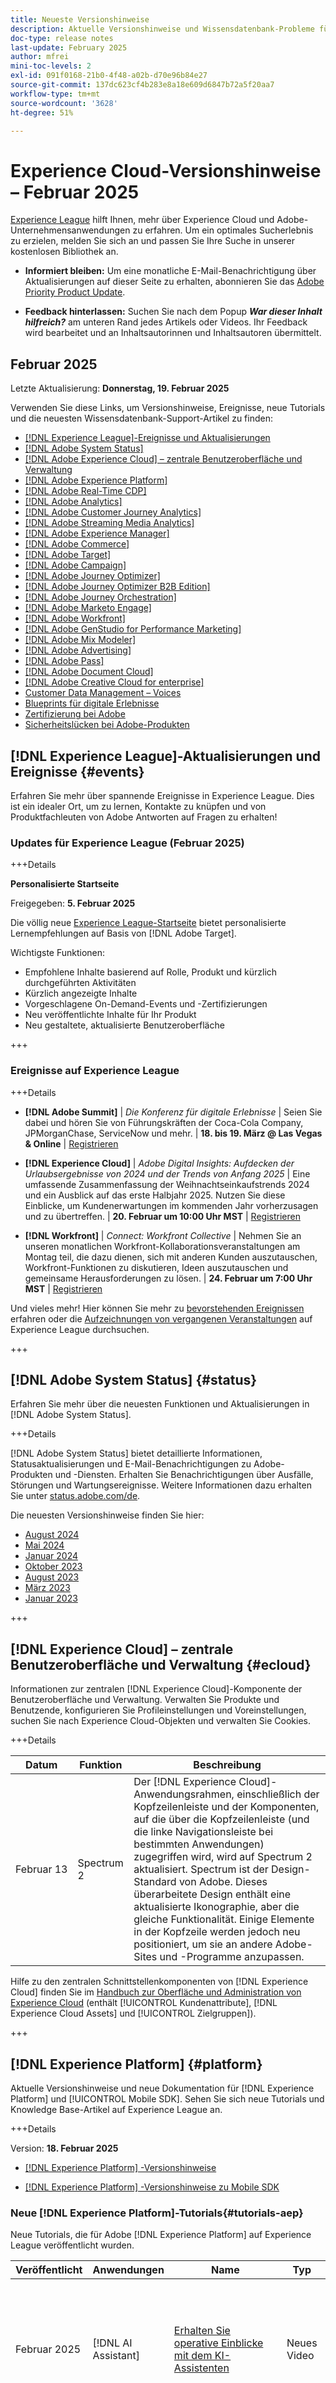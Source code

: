 ```yaml
---
title: Neueste Versionshinweise
description: Aktuelle Versionshinweise und Wissensdatenbank-Probleme für Produkte und Services von Adobe  [!DNL Experience Cloud] . Informationen über bevorstehende Ereignisse und neue Dokumentationen zu Experience League. Die neuesten Tutorials und Kurse für [!DNL Experience Cloud] -Programme entdecken.
doc-type: release notes
last-update: February 2025
author: mfrei
mini-toc-levels: 2
exl-id: 091f0168-21b0-4f48-a02b-d70e96b84e27
source-git-commit: 137dc623cf4b283e8a18e609d6847b72a5f20aa7
workflow-type: tm+mt
source-wordcount: '3628'
ht-degree: 51%

---
```


# Experience Cloud-Versionshinweise – Februar 2025

<!-- badgeReview: label="Internal Review" type="Negative" -->

<!-- ![Banner](assets/release-notes-header.png) -->

[Experience League](https://experienceleague.adobe.com/?lang=de#home) hilft Ihnen, mehr über Experience Cloud und Adobe-Unternehmensanwendungen zu erfahren. Um ein optimales Sucherlebnis zu erzielen, melden Sie sich an und passen Sie Ihre Suche in unserer kostenlosen Bibliothek an.

* **Informiert bleiben:** Um eine monatliche E-Mail-Benachrichtigung über Aktualisierungen auf dieser Seite zu erhalten, abonnieren Sie das [Adobe Priority Product Update](https://www.adobe.com/subscription/priority-product-update.html).

* **Feedback hinterlassen:** Suchen Sie nach dem Popup **_War dieser Inhalt hilfreich?_** am unteren Rand jedes Artikels oder Videos. Ihr Feedback wird bearbeitet und an Inhaltsautorinnen und Inhaltsautoren übermittelt.

## Februar 2025

Letzte Aktualisierung: **Donnerstag, 19. Februar 2025**

Verwenden Sie diese Links, um Versionshinweise, Ereignisse, neue Tutorials und die neuesten Wissensdatenbank-Support-Artikel zu finden:

* [[!DNL Experience League]-Ereignisse und Aktualisierungen](#events)
* [[!DNL Adobe System Status]](#status)
* [[!DNL Adobe Experience Cloud] – zentrale Benutzeroberfläche und Verwaltung](#ecloud)
* [[!DNL Adobe Experience Platform]](#platform)
* [[!DNL Adobe Real-Time CDP]](#rtcdp)
* [[!DNL Adobe Analytics]](#analytics)
* [[!DNL Adobe Customer Journey Analytics]](#cja)
* [[!DNL Adobe Streaming Media Analytics]](#sma)
* [[!DNL Adobe Experience Manager]](#aem)
* [[!DNL Adobe Commerce]](#commerce)
* [[!DNL Adobe Target]](#target)
* [[!DNL Adobe Campaign]](#ac)
* [[!DNL Adobe Journey Optimizer]](#journey-opt)
* [[!DNL Adobe Journey Optimizer B2B Edition]](#ajo-b2b)
* [[!DNL Adobe Journey Orchestration]](#journey-orch)
* [[!DNL Adobe Marketo Engage]](#marketo)
* [[!DNL Adobe Workfront]](#workfront)
* [[!DNL Adobe GenStudio for Performance Marketing]](#genstudio-marketing)
* [[!DNL Adobe Mix Modeler]](#mix-modeler)
* [[!DNL Adobe Advertising]](#advertising)
* [[!DNL Adobe Pass]](#pass)
* [[!DNL Adobe Document Cloud]](#doc-cloud)
* [[!DNL Adobe Creative Cloud for enterprise]](#creative-cloud)
* [Customer Data Management – Voices](#voices)
* [Blueprints für digitale Erlebnisse](#blueprints)
* [Zertifizierung bei Adobe](https://experienceleague.adobe.com/de/certification-home)
* [Sicherheitslücken bei Adobe-Produkten](https://helpx.adobe.com/de/security.html)

## [!DNL Experience League]-Aktualisierungen und Ereignisse {#events}

Erfahren Sie mehr über spannende Ereignisse in Experience League. Dies ist ein idealer Ort, um zu lernen, Kontakte zu knüpfen und von Produktfachleuten von Adobe Antworten auf Fragen zu erhalten!

### Updates für Experience League (Februar 2025)

+++Details

**Personalisierte Startseite**

Freigegeben: **5. Februar 2025**

Die völlig neue [Experience League-Startseite](https://experienceleague.adobe.com/?lang=en) bietet personalisierte Lernempfehlungen auf Basis von [!DNL Adobe Target].

Wichtigste Funktionen:

* Empfohlene Inhalte basierend auf Rolle, Produkt und kürzlich durchgeführten Aktivitäten
* Kürzlich angezeigte Inhalte
* Vorgeschlagene On-Demand-Events und -Zertifizierungen
* Neu veröffentlichte Inhalte für Ihr Produkt
* Neu gestaltete, aktualisierte Benutzeroberfläche

+++

### Ereignisse auf Experience League

+++Details

* **[!DNL Adobe Summit]** | _Die Konferenz für digitale Erlebnisse_ | Seien Sie dabei und hören Sie von Führungskräften der Coca-Cola Company, JPMorganChase, ServiceNow und mehr. | **18. bis 19. März @ Las Vegas &amp; Online** | [Registrieren](https://summit.adobe.com/na/?promoid=G4FRYKWG&amp;mv=other)

* **[!DNL Experience Cloud]** | _Adobe Digital Insights: Aufdecken der Urlaubsergebnisse von 2024 und der Trends von Anfang 2025_ | Eine umfassende Zusammenfassung der Weihnachtseinkaufstrends 2024 und ein Ausblick auf das erste Halbjahr 2025. Nutzen Sie diese Einblicke, um Kundenerwartungen im kommenden Jahr vorherzusagen und zu übertreffen. | **20. Februar um 10:00 Uhr MST** | [Registrieren](https://adobeevents.adobeconnect.com/eezfyv5cqz0c/event/registration.html?campaign-id=ExL)

* **[!DNL Workfront]** | _Connect: Workfront Collective_ | Nehmen Sie an unseren monatlichen Workfront-Kollaborationsveranstaltungen am Montag teil, die dazu dienen, sich mit anderen Kunden auszutauschen, Workfront-Funktionen zu diskutieren, Ideen auszutauschen und gemeinsame Herausforderungen zu lösen. | **24. Februar um 7:00 Uhr MST** | [Registrieren](https://events.teams.microsoft.com/event/d3b3a3c3-9563-4499-a147-8b966d13a30d@fa7b1b5a-7b34-4387-94ae-d2c178decee1)

Und vieles mehr! Hier können Sie mehr zu [bevorstehenden Ereignissen](https://experienceleague.adobe.com/events?lang=de/) erfahren oder die [Aufzeichnungen von vergangenen Veranstaltungen](https://experienceleague.adobe.com/de/docs/events/experience-league-recorded-events/overview) auf Experience League durchsuchen.

+++

## [!DNL Adobe System Status] {#status}

Erfahren Sie mehr über die neuesten Funktionen und Aktualisierungen in [!DNL Adobe System Status].

+++Details

[!DNL Adobe System Status] bietet detaillierte Informationen, Statusaktualisierungen und E-Mail-Benachrichtigungen zu Adobe-Produkten und -Diensten. Erhalten Sie Benachrichtigungen über Ausfälle, Störungen und Wartungsereignisse. Weitere Informationen dazu erhalten Sie unter [status.adobe.com/de](https://status.adobe.com/de/).

Die neuesten Versionshinweise finden Sie hier:

* [August 2024](https://experienceleague.adobe.com/de/docs/release-notes/experience-cloud/previous/2024/09142023#status)
* [Mai 2024](https://experienceleague.adobe.com/de/docs/release-notes/experience-cloud/previous/2024/05152024#status)
* [Januar 2024](https://experienceleague.adobe.com/de/docs/release-notes/experience-cloud/previous/2024/02142024#status)
* [Oktober 2023](https://experienceleague.adobe.com/de/docs/release-notes/experience-cloud/previous/2023/10042023#status)
* [August 2023](https://experienceleague.adobe.com/de/docs/release-notes/experience-cloud/previous/2023/08092023#status)
* [März 2023](https://experienceleague.adobe.com/de/docs/release-notes/experience-cloud/previous/2023/03082023#status)
* [Januar 2023](https://experienceleague.adobe.com/de/docs/release-notes/experience-cloud/previous/2023/02082023#status)

+++

## [!DNL Experience Cloud] – zentrale Benutzeroberfläche und Verwaltung {#ecloud}

Informationen zur zentralen [!DNL Experience Cloud]-Komponente der Benutzeroberfläche und Verwaltung. Verwalten Sie Produkte und Benutzende, konfigurieren Sie Profileinstellungen und Voreinstellungen, suchen Sie nach Experience Cloud-Objekten und verwalten Sie Cookies.

+++Details

| Datum | Funktion | Beschreibung |
| -----------| -----------| ---------- |
| Februar 13 | Spectrum 2 | Der [!DNL Experience Cloud]-Anwendungsrahmen, einschließlich der Kopfzeilenleiste und der Komponenten, auf die über die Kopfzeilenleiste (und die linke Navigationsleiste bei bestimmten Anwendungen) zugegriffen wird, wird auf Spectrum 2 aktualisiert. Spectrum ist der Design-Standard von Adobe. Dieses überarbeitete Design enthält eine aktualisierte Ikonographie, aber die gleiche Funktionalität. Einige Elemente in der Kopfzeile werden jedoch neu positioniert, um sie an andere Adobe-Sites und -Programme anzupassen. |

Hilfe zu den zentralen Schnittstellenkomponenten von [!DNL Experience Cloud] finden Sie im [Handbuch zur Oberfläche und Administration von Experience Cloud](https://experienceleague.adobe.com/de/docs/core-services/interface/experience-cloud) (enthält [!UICONTROL Kundenattribute], [!DNL Experience Cloud Assets] und [!UICONTROL Zielgruppen]).

+++

## [!DNL Experience Platform] {#platform}

Aktuelle Versionshinweise und neue Dokumentation für [!DNL Experience Platform] und [!UICONTROL Mobile SDK]. Sehen Sie sich neue Tutorials und Knowledge Base-Artikel auf Experience League an.

+++Details

Version: **18. Februar 2025**

* [[!DNL Experience Platform] -Versionshinweise](https://experienceleague.adobe.com/de/docs/experience-platform/release-notes/latest)

* [[!DNL Experience Platform] -Versionshinweise zu Mobile SDK](https://developer.adobe.com/client-sdks/documentation/release-notes/)

### Neue [!DNL Experience Platform]-Tutorials{#tutorials-aep}

Neue Tutorials, die für Adobe [!DNL Experience Platform] auf Experience League veröffentlicht wurden.

| Veröffentlicht | Anwendungen | Name | Typ | Beschreibung |
| ----------| ---------- | ---------- | ---------- |---------- |
| Februar 2025 | [!DNL AI Assistant] | [Erhalten Sie operative Einblicke mit dem KI-Assistenten](https://experienceleague.adobe.com/en/docs/platform-learn/tutorials/ai-assistant/operational-insights) | Neues Video | Erfahren Sie, wie Sie mit [!DNL AI Assistant] betriebliche Einblicke in Geschäftsobjekte wie Zielgruppen, Datensätze, Schemata, Ziele und Journey in Adobe [!DNL Experience Platform] gewinnen können. |
| Februar 2025 | [!DNL Experience Platform] | [Regeln für die Verknüpfung von Identitätsdiagrammen - Diagrammsimulation](https://experienceleague.adobe.com/en/docs/platform-learn/tutorials/identities/graph-linking-rules/graph-simulation) | Neues Video | Erfahren Sie, wie Sie mit dem Diagrammsimulator Identitätsdiagramm-Verknüpfungsregeln in [!DNL Experience Platform] testen können. Experimentieren Sie mit verschiedenen Szenarien und spielen Sie mit _Eindeutig pro Diagramm_ und Prioritätseinstellungen, um zu überprüfen, welche Regeln Sie für Ihr Unternehmen benötigen, um das Reduzieren von Diagrammen zu vermeiden. |

### Neue [!DNL Experience Platform]-Support-Wissensdatenbank{#kb-aep}

Neue Artikel und Aktualisierungen vorhandener Artikel für [!DNL Experience Platform].

| Veröffentlicht | Name | Typ | Beschreibung |
|---------|----|----|-----------|
| Januar 2025 | [Beheben von Diskrepanzen bei der Streaming-Datenfluss-Benutzeroberfläche in [!DNL Adobe Experience Platform]](https://experienceleague.adobe.com/en/docs/experience-cloud-kcs/kbarticles/ka-25576) | Neuer Artikel | Erfahren Sie, wie Sie Diskrepanzen in der Datenfluss-Benutzeroberfläche beheben können, z. B. falsche Verarbeitungsdauern und falsche Aufnahmestatus in [!DNL AEP]. |
| Januar 2025 | [Grundlegendes zu Überwachungsoptionen für [!DNL Experience Platform Solutions]](https://experienceleague.adobe.com/en/docs/experience-cloud-kcs/kbarticles/ka-25523) | Neuer Artikel | Erfahren Sie, wie Sie den Systemstatus überwachen und Leistungsprobleme in [!DNL Adobe Experience Platform (AEP)] Umgebungen programmgesteuert identifizieren. |
| Januar 2025 | [[!UICONTROL Datenfluss] Aufnahme aus falschem Quellordner in [!DNL Adobe Experience Platform]](https://experienceleague.adobe.com/en/docs/experience-cloud-kcs/kbarticles/ka-25581) | Neuer Artikel | Erfahren Sie, wie Sie das Problem lösen können, dass ein [!UICONTROL Datenfluss] der für die Aufnahme von Daten aus konfiguriert ist, [!DNL Azure Blob Storage] Dateien aus einem falschen Ordner liest. |
| Januar 2025 | [Unterstützung für [!DNL KMS-encrypted S3 buckets] in [!DNL Adobe Experience Platform]](https://experienceleague.adobe.com/en/docs/experience-cloud-kcs/kbarticles/ka-25534) | Neuer Artikel | Erfahren Sie mehr über die Unterstützung von [!DNL Adobe Experience Platform] für Verschlüsselungsmethoden mit detaillierten Daten-Aufnahme- und Exportoptionen. |
| Januar 2025 | [Beheben [!DNL DULE] Fehler in [!DNL Adobe Experience Platform] für Zielgruppenaktivierung](https://experienceleague.adobe.com/en/docs/experience-cloud-kcs/kbarticles/ka-25552) | Neuer Artikel | Erfahren Sie, wie Sie das Problem [!DNL DULE] Fehler aufgrund von Konflikten zwischen Datenbeschriftungen und Marketing-Aktionen lösen können. |
| Januar 2025 | [Felder werden nicht in angezeigt [!DNL AEP Segment Builder]](https://experienceleague.adobe.com/en/docs/experience-cloud-kcs/kbarticles/ka-25544) | Neuer Artikel | Erfahren Sie, wie Sie das Problem lösen können, dass Attribute oder Felder aus einem Datensatz auch nach erfolgreicher Datenaufnahme nicht in [!DNL Adobe Experience Platform] [!DNL Segment Builder] angezeigt werden. |
| Januar 2025 | [[!DNL Adobe Experience Platform]: Veraltete Beispielprofile](https://experienceleague.adobe.com/en/docs/experience-cloud-kcs/kbarticles/ka-25549) | Neuer Artikel | Erfahren Sie, wie Sie das Problem veralteter Beispielprofile in [!DNL Adobe Experience Platform] beheben können, was zu ungenauen Zielgruppenprofilen führen kann. |
| Januar 2025 | [[!UICONTROL Launch/Datenerfassung] Funktion &quot; [!DNL Adobe Experience Platform]  funktioniert nicht im  [!DNL Safari 17] -Modus](https://experienceleague.adobe.com/en/docs/experience-cloud-kcs/kbarticles/ka-25416) | Neuer Artikel | Erfahren Sie, wie Sie das Problem lösen können, wenn Sie [!DNL Safari 17] im Inkognito-Modus verwenden. Die [!UICONTROL Launch/Datenerfassung]-Funktion von [!DNL Adobe Experience Platform] wird möglicherweise nicht gestartet, was [!DNL Analytics] Datenerfassung verhindert. |
| Januar 2025 | [[!DNL Jupyter Notebooks] Problem mit dem Umgebungszugriff in [!DNL AEP]](https://experienceleague.adobe.com/en/docs/experience-cloud-kcs/kbarticles/ka-25468) | Neuer Artikel | Erfahren Sie, wie Sie das Problem lösen können, dass die [!DNL Jupyter Notebooks]-Umgebung in Adobe Experience Platform [!DNL Data Science Workspace] nicht mehr zugänglich ist und einen Zeitüberschreitungsfehler anzeigt. |
| Januar 2025 | [Problem mit Versionen [!DNL Adobe Launch ("Tags")]  die sich nicht in ausbreiten [!DNL Adobe Experience Platform]](https://experienceleague.adobe.com/en/docs/experience-cloud-kcs/kbarticles/ka-25531) | Neuer Artikel | Erfahren Sie, wie Sie das Problem lösen können, dass [!DNL Adobe Launch] (Experience Platform-Tags)-Versionen nicht korrekt propagiert werden, sodass Aktualisierungen effektiv für alle Website-Besuchenden übernommen werden. |
| Januar 2025 | [Verzögerungen  [!DNL GDPR]  Datenschutzanfragen in [!DNL Adobe Experience Platform]](https://experienceleague.adobe.com/en/docs/experience-cloud-kcs/kbarticles/ka-25522) | Neuer Artikel | Erfahren Sie, wie Sie das Problem der Verzögerungen bei der Verarbeitung [!DNL GDPR] Datenschutzanfragen beim Löschen von Kampagnendaten in [!DNL Adobe Experience Platform] lösen können. |
| Januar 2025 | [[!DNL Adobe Experience Platform]: Die Anzahl fehlgeschlagener Identitäten scheint in Bezug auf die Zielaktivierung unverhältnismäßig zu sein](https://experienceleague.adobe.com/en/docs/experience-cloud-kcs/kbarticles/ka-25658) | Neuer Artikel | Erfahren Sie, wie Sie das Problem lösen können, dass die Anzahl fehlgeschlagener Identitäten im Verhältnis zur Zielaktivierung unverhältnismäßig hoch zu sein scheint. |

+++

## [!DNL Real-Time CDP] {#rtcdp}

Hier finden Sie die neuesten Tutorials für [!DNL Real-Time CDP] auf Experience League.

+++Details

| Veröffentlicht | Name | Typ | Beschreibung |
| ----------| ---------- | ---------- |---------- |
| Februar 2025 | [Kundinnen und Kunden intelligent wieder für eine Rückkehr begeistern](https://experienceleague.adobe.com/en/docs/experience-platform/rtcdp/use-cases/personalization-insights-engagement/intelligent-re-engagement) | Neues Video | Stellen Sie während der wichtigsten Konversionsmomente überzeugende und vernetzte Erlebnisse bereit, um unregelmäßige Kundinnen und Kunden auf intelligente Weise erneut anzusprechen. |
| Februar 2025 | [Ziele – Übersicht](https://experienceleague.adobe.com/en/docs/platform-learn/tutorials/destinations/understanding-destinations) | Aktualisiertes Video | Erfahren Sie mehr über die Zieltypen, mit denen Sie Daten aus Real-Time CDP-, Experience Platform- und Platform-Tags abrufen können, um eine Vielzahl von Anwendungsfällen zu unterstützen. |
| Februar 2025 | [Verbindung zu Zielen herstellen](https://experienceleague.adobe.com/en/docs/platform-learn/tutorials/destinations/connecting-to-destinations) | Neues Video | Bevor Sie Daten von Real-Time CDP an Zielpartner senden können, müssen Sie die Verbindungen zu diesen Partnern konfigurieren. Wie das geht, erfahren Sie in diesem Video. |

Weitere Informationen finden Sie unter:

* Video-Tutorials: [Grundlegendes zu Real-Time Customer Data Platform](https://experienceleague.adobe.com/de/docs/platform-learn/tutorials/rtcdp/understanding-the-real-time-customer-data-platform)

* Produktdokumentation: [Real-Time Customer Data Platform](https://experienceleague.adobe.com/de/docs/real-time-customer-data-platform)

+++

## [!DNL Analytics] {#analytics}

Erhalten Sie die neuesten Versionsinformationen für [!DNL Adobe Analytics] und [!DNL AppMeasurement]. Sehen Sie sich neue Tutorials für Experience League an.

+++Details

[!DNL Analytics]-Veröffentlichungsdatum: **Donnerstag, 19. Februar 2025**

* [Versionshinweise](https://experienceleague.adobe.com/de/docs/analytics/release-notes/latest) zu [!DNL Analytics]

* [Produktdokumentation und Tutorials](https://experienceleague.adobe.com/de/docs/analytics) zu [!DNL Analytics]

### AppMeasurement {#appm}

Release-Version: **2.26.0**

* [Versionshinweise zu AppMeasurement für JavaScript](https://experienceleague.adobe.com/de/docs/analytics/implementation/appmeasurement-updates)

<!-- ### New [!DNL Analytics] tutorials {#tutorials-analytics}

New tutorials published for Adobe [!DNL Analytics] on Experience League.

|Published|Name|Type|Description |
| -----------| ---------- | ---------- | ---------- |
|January 2025|[Adobe [!DNL Analytics] & CJA: Quick Start for Basic to Intermediate Analysis Capabilities](https://experienceleague.adobe.com/en/docs/events/adobe-customer-success-webinar-recordings/2024/basic-to-intermediate-analysis-capabilities)|Event |Learn about Adobe [!DNL Analytics] and [!DNL Customer Journey Analytics] with a focus on basic to intermediate analysis capabilities.|
|January 2025|[AEP Web SDK Troubleshooting, Assurance, and Tips and Tricks](https://experienceleague.adobe.com/en/docs/events/tech-sessions/2024/rtcdp-office-hours-2024/aep-web-sdk-troubleshooting)|Event |Gain insights into troubleshooting, assurance, and tips and tricks for the Adobe [!DNL Experience Platform] (AEP) Web SDK.| -->

### Neue Support-Wissensdatenbank für Adobe [!DNL Analytics]{#kb-analytics}

Neue Artikel und Aktualisierungen vorhandener Artikel für [!DNL Analytics].

| Veröffentlicht | Name | Typ | Beschreibung |
|---------|----|----|-----------|
| Januar 2025 | [[!DNL Virtual Report Suite (VRS)] und Trichterdiskrepanzen in [!DNL Adobe Analytics]](https://experienceleague.adobe.com/en/docs/experience-cloud-kcs/kbarticles/ka-25603) | Neuer Artikel | Erfahren Sie, wie Sie Trichterdiskrepanzen in [!DNL Adobe Analytics] [!DNL Virtual Report Suite] (VRS) beheben können, indem Sie sie mit den Daten der übergeordneten Suite vergleichen und die richtigen Segmente anwenden. |

+++

## [!DNL Customer Journey Analytics] {#cja}

Erhalten Sie die neusten Versionsinformationen für [!DNL Customer Journey Analytics]. Zeigen Sie neue Tutorials auf Experience League an.

+++Details

[!DNL Customer Journey Analytics]-Veröffentlichungsdatum: **Donnerstag, 19. Februar 2025**

* [Versionshinweise](https://experienceleague.adobe.com/de/docs/analytics-platform/using/releases/latest#releases) zu [!DNL Customer Journey Analytics]

* [Produktdokumentation und Tutorials](https://experienceleague.adobe.com/de/docs/customer-journey-analytics) zu [!DNL Customer Journey Analytics]

### Neue [!DNL Customer Journey Analytics]-Tutorials {#tutorials-cja}

Neue Tutorials, die für [!DNL Customer Journey Analytics] veröffentlicht wurden.

| Veröffentlicht | Name | Typ | Beschreibung |
| -----------| ---------- | ---------- | ---------- |
| Februar 2025 | [Analysis Workspace-Vorlagen](https://experienceleague.adobe.com/en/docs/customer-journey-analytics-learn/tutorials/analysis-workspace/workspace-projects/analysis-workspace-templates) | Neues Video | Erfahren Sie, wie Sie Ihre Analyse in [!UICONTROL Workspace] mit einer [!UICONTROL Workspace]-Vorlage starten. Sie können aus einer kuratierten Adobe-Vorlage auswählen oder eine eigene für eine benutzerdefinierte Organisationsvorlage erstellen. |
| Februar 2025 | [Erstellen intelligenter Beschriftungen](https://experienceleague.adobe.com/en/docs/customer-journey-analytics-learn/tutorials/analysis-workspace/visualizations/intelligent-captions) | Neues Video | Erfahren Sie, wie Sie intelligente Untertitel in Ihren Visualisierungen aktivieren, damit automatisch Erkenntnisse über Ihre Daten in natürlicher Sprache für Sie erstellt werden können. |

+++

## [!DNL Streaming Media Analytics] {#sma}

Erhalten Sie die neusten Versionsinformationen für [!DNL Streaming Media Analytics]. Zeigen Sie neue Tutorials auf Experience League an.

+++Details

* [Versionshinweise](https://experienceleague.adobe.com/de/docs/media-analytics/using/release-notes/release-notes) zu [!DNL Streaming Media Analytics]

* [Produktdokumentation und Tutorials](https://experienceleague.adobe.com/de/docs/media-analytics/using/media-overview) zu [!DNL Streaming Media Analytics]

+++

## [!DNL Experience Manager] {#aem}

Neue Funktionen, Fehlerbehebungen und Aktualisierungen in [!DNL Experience Manager]. Adobe empfiehlt Kundinnen und Kunden mit On-Premise-Bereitstellungen, die aktuellsten Patches bereitzustellen, um mehr Stabilität, Sicherheit und Performance zu erzielen.

+++Details

### Versionshinweise zu Experience Manager

Neueste [!DNL Experience Manager as a Cloud Service] Wartungsversion: **10.-12. Februar 2025**

Die nachfolgend aufgeführten Seiten umfassen alle Versionshinweise zu [!DNL Experience Manager]:

* [Aktuelles Video zur Versionsübersicht](https://experienceleague.adobe.com/de/docs/events/aemcs-release-update-recordings/overview)
* [[!DNL Experience Manager] Versionsaktualisierungen und Roadmaps](https://experienceleague.adobe.com/de/docs/experience-manager-release-information/aem-release-updates/home)
* [Aktuelle Versionshinweise für  [!DNL Experience Manager] as a Cloud Service](https://experienceleague.adobe.com/de/docs/experience-manager-cloud-service/content/release-notes/release-notes/release-notes-current)
* [[!DNL Experience Manager] Versionshinweise zum 6.5 Service Pack](https://experienceleague.adobe.com/de/docs/experience-manager-65/content/release-notes/release-notes)
* [[!DNL Experience Manager] Versionshinweise zu Cloud Manager](https://experienceleague.adobe.com/de/docs/experience-manager-cloud-manager/content/release-notes/current)
* [Versionshinweise zum Service für die automatische Formularkonversion](https://experienceleague.adobe.com/de/docs/aem-forms-automated-conversion-service/using/release-notes)
* [[!DNL Experience Manager] Versionshinweise zu Assets Dynamic Media](https://experienceleague.adobe.com/de/docs/dynamic-media-developer-resources/release-notes/s7rn2017)
* [[!DNL Experience Manager] Versionshinweise zu Brand Portal](https://experienceleague.adobe.com/de/docs/experience-manager-brand-portal/using/introduction/brand-portal-release-notes)
* [[!DNL Experience Manager] Versionshinweise zum Desktop-Programm](https://experienceleague.adobe.com/de/docs/experience-manager-desktop-app/using/release-notes)
* [[!DNL Experience Manager] Versionshinweise zu Dispatcher](https://experienceleague.adobe.com/de/docs/experience-manager-dispatcher/using/getting-started/release-notes)

### Neue [!DNL Experience Manager]-Tutorials {#tutorials-aem}

Neue Tutorials, die für [!DNL Experience Manager] auf [!DNL Experience Manager] veröffentlicht wurden.

| Veröffentlicht | Anwendungen | Name | Typ | Beschreibung |
| ----------| ---------- | ---------- | ---------- |---------- |
| Februar 2025 | [!DNL Experience Manager] | [Entwickler-Tutorial für Edge Delivery Services und den universellen Editor](https://experienceleague.adobe.com/en/docs/experience-manager-learn/sites/edge-delivery-services/developing/universal-editor/0-overview) | Mehrfach | Lernen Sie die Grundlagen der Entwicklung einer neuen Website kennen, die im universellen Editor von AEM verfasst und mit [!DNL Edge Delivery Services] bereitgestellt wird. |
| Februar 2025 | [!DNL Experience Manager] | [AEM Eventing](https://experienceleague.adobe.com/en/docs/experience-manager-learn/cloud-service/aem-eventing/overview) | Neues Video | Erfahren Sie mehr über AEM Eventing, was es ist, warum und wann es verwendet wird und sehen Sie sich Beispiele dafür an. |
| Februar 2025 | [!DNL Experience Manager] | [OpenAPI-basierte API](https://experienceleague.adobe.com/en/docs/experience-manager-cloud-service/content/implementing/developing/open-api-based-apis) | Neuer Artikel | Erfahren Sie mehr über die AEM as a Cloud Service-Unterstützung für OpenAPI-basierte APIs |
| Februar 2025 | [!DNL Experience Manager] | [Druckkanal-Tutorial](https://experienceleague.adobe.com/en/docs/experience-manager-learn/forms/ic-print-channel-tutorial/introduction) | Mehrfach | Erstellen Sie Ihre erste interaktive Kommunikation für den Druckkanal. Interaktive Kommunikation ist neu in AEM Forms 6.4. |

### Neue [!DNL Experience Manager]-Support-Wissensdatenbank{#kb-aem}

Neue Artikel und Aktualisierungen vorhandener Artikel für [!DNL Experience Manager].

| Veröffentlicht | Name | Typ | Beschreibung |
|---------|--------|---------|---------|
| Januar 2025 | [Sprachsuchfilter funktioniert nicht in [!DNL Adobe Experience Manager as a Cloud Service (AEMaaCS)]](https://experienceleague.adobe.com/en/docs/experience-cloud-kcs/kbarticles/ka-25501) | Neuer Artikel | Erfahren Sie, wie Sie das Problem lösen können, dass der Sprachsuchfilter in [!DNL Adobe Experience Manager as a Cloud Service] beim Versuch, nach Assets anhand des Sprachnamens zu suchen, nicht wie erwartet funktioniert. |
| Januar 2025 | [[!DNL Adobe Asset Link plug-in] Netzwerkfehler: *[!DNL server is unreachable]*](https://experienceleague.adobe.com/en/docs/experience-cloud-kcs/kbarticles/ka-25506) | Neuer Artikel | Erfahren Sie, wie Sie Verbindungsprobleme mit dem [!DNL Adobe Asset Link] Plug-in in [!DNL Adobe Photoshop] beheben. |
| Januar 2025 | [Beheben von  [!DNL Adobe Experience Manager (AEM)] -Verbindungsproblemen in [!DNL InDesign]](https://experienceleague.adobe.com/en/docs/experience-cloud-kcs/kbarticles/ka-25562) | Neuer Artikel | Erfahren Sie, wie Sie zeitweise auftretende Verbindungsprobleme lösen können, wenn Sie [!DNL Adobe Asset Link] (AAL) in [!DNL InDesign] verwenden. |
| Januar 2025 | [Einschränkungen bei der Textextraktion für große  [!DNL PDF] in [!DNL Adobe Experience Manager as a Cloud Service (AEMaaCS)]](https://experienceleague.adobe.com/en/docs/experience-cloud-kcs/kbarticles/ka-25518) | Neuer Artikel | Erfahren Sie, wie Sie das Problem der unvollständigen Textextraktion für große [!DNL PDF] in [!DNL Adobe Experience Manager as a Cloud Service] aufgrund von Zeichenbeschränkungen lösen können. |
| Januar 2025 | [Benutzerinnen und Benutzern ermöglichen, stellvertretend für andere Benutzende in zu agieren [!DNL AEM as a Cloud Service]](https://experienceleague.adobe.com/en/docs/experience-cloud-kcs/kbarticles/ka-25539) | Neuer Artikel | Erfahren Sie mehr über die neue Einstellung in [!DNL AEM as a Cloud Service] Version 2024.10, mit der jeder stellvertretend für Benutzende in [!DNL AEM Author] agieren kann. |
| Januar 2025 | [Verlust  [!DNL JCR]  benutzerdefinierten Eigenschaft bei Authoring-Änderung und Replikation in [!DNL AEMaaCS]](https://experienceleague.adobe.com/en/docs/experience-cloud-kcs/kbarticles/ka-25541) | Neuer Artikel | Erfahren Sie, wie Sie verhindern können, dass benutzerdefinierte [!DNL JCR]-Eigenschaften verloren gehen, wenn Änderungen an der Bearbeitung vorgenommen und Inhalte in [!DNL Adobe Experience Manager as a Cloud Service] (AEMaaCS) repliziert werden. |
| Januar 2025 | [Beheben von Problemen bei der Asset-Verarbeitung in [!DNL AEM as a Cloud Service - Assets]](https://experienceleague.adobe.com/en/docs/experience-cloud-kcs/kbarticles/ka-25525) | Neuer Artikel | Erfahren Sie, wie Sie das Problem der Asset-Verarbeitungsprobleme in [!DNL Adobe AEM's Dynamic Media] Modul lösen können, das durch Probleme bei der Passwortsynchronisierung verursacht wird. |
| Januar 2025 | [[!UICONTROL Inhaltsfragmente] werden nicht aus der Registerkarte „Verweise“ von Assets entfernt](https://experienceleague.adobe.com/en/docs/experience-cloud-kcs/kbarticles/ka-25533) | Neuer Artikel | Erfahren Sie, wie Sie das Problem in [!DNL Adobe Experience Manager as a Cloud Service - Assets] lösen können, wo Verweise auf [!UICONTROL Inhaltsfragmente] auf der Registerkarte „Verweise“ der Metadaten-Benutzeroberfläche eines Assets bestehen bleiben, selbst wenn das Asset erfolgreich aus dem Inhaltsfragment entfernt wurde. |

+++

## [!DNL Commerce] {#commerce}

Erhalten Sie Zugriff auf Versionshinweise, neue Tutorials und Wissensdatenbank-Artikel für [!DNL Adobe Commerce] auf Experience League.

+++Details

* Siehe die [Versionshinweise für  [!DNL Adobe Commerce]  und  [!DNL Magento Open Source]](https://experienceleague.adobe.com/de/docs/commerce-operations/release/notes/overview), um auf dem aktuellen Stand zu bleiben.
* Informationen zur Version der Commerce-Dienste und die Dokumentation finden Sie in den [Handbüchern für Adobe  [!DNL Commerce] -Dienste](https://experienceleague.adobe.com/de/docs/commerce-merchant-services/user-guides/home).
* Siehe [Produktverfügbarkeit](https://experienceleague.adobe.com/de/docs/commerce-operations/release/product-availability), um auf die Produktversionshinweise zuzugreifen und die Verfügbarkeit zu überprüfen.

### Neue Tutorials für [!DNL Adobe Commerce] {#tutorials-commerce}

Neue Tutorials für [!DNL Adobe Commerce] auf Experience League.

| Veröffentlicht | Name | Typ | Beschreibung |
| -----------| ---------- | ---------- | ---------- |
| Februar 2025 | [Anpassen eines Adressen-Layouts](https://experienceleague.adobe.com/de/docs/commerce-learn/tutorials/edge-delivery-services/getting-started/customize-address-new-account-link) | Neues Video | Erfahren Sie, wie Sie E-Commerce-Checkout-Formulare anpassen und die Google-Adresssuche integrieren können, um das Benutzererlebnis zu verbessern und Eingabefehler zu reduzieren. |
| Februar 2025 | [Das Muster der globalen Referenzarchitekturmuster für ein Monorepo](https://experienceleague.adobe.com/de/docs/commerce-learn/tutorials/global-reference-architecture-implementation-techniques/monorepo) | Neues Video | Erfahren Sie, wie Sie Adobe Commerce mit dem Muster der globalen Referenzarchitektur (GRA) für ein Monorepo einrichten. |
| Februar 2025 | [Einführung in Inventory management](https://experienceleague.adobe.com/en/docs/commerce-admin/inventory/introduction) | Neuer Artikel | Erfahren Sie, wie Sie mit Inventory management-Funktionen Lagerbestände an mehreren Standorten verwalten können, damit Ihr Commerce-Store den physischen Bestand genau widerspiegelt. |
| Februar 2025 | [Adobe Commerce Marketplace](https://experienceleague.adobe.com/en/docs/commerce-admin/start/resources/commerce-marketplace) | Neues Video | Erfahren Sie mehr über die Commerce Marketplace, die Händlern eine kuratierte Auswahl an Lösungen bietet. Außerdem bietet es qualifizierten Entwicklern die Tools, die Plattform und den optimalen Standort, um ein florierendes Unternehmen aufzubauen. |

### Neue [!DNL Commerce]-Support-Wissensdatenbank{#kb-commerce}

Neue Artikel und Aktualisierungen vorhandener Artikel für Adobe Commerce.

| Veröffentlicht | Name | Typ | Beschreibung |
|---------|--------|---------|---------|
| Januar 2025 | [[!DNL Quality Patches Tool (QPT)]](https://experienceleague.adobe.com/de/docs/commerce-operations/tools/quality-patches-tool/patches-available-in-qpt/patches-available-in-qpt-tool-overview) | Neue Artikel | Neue Artikel zum Anwenden von Patches, die in [!DNL QPT] 1.1.57 und [!DNL QPT] 1.1.58 verfügbar sind, wurden veröffentlicht und sind in den jeweiligen Abschnitten zu finden. |
| Januar 2025 | [*[!DNL Resolve Database Restore Failure: ERROR 1105 (HY000) - Maximum Writeset Size Exceeded]*auf Adobe Commerce auf Cloud-Infrastruktur](https://experienceleague.adobe.com/en/docs/experience-cloud-kcs/kbarticles/ka-25651) | Neue Artikel | Erfahren Sie, wie Sie das Problem lösen können, wenn Sie ein [!DNL MariaDB]-Backup auf einem [!DNL Galera]-Cluster wiederherstellen. Möglicherweise tritt der `Maximum Writeset Size Exceeded` aufgrund einer Transaktionsgrößenbeschränkung von 2 GB auf. |
| Januar 2025 | [[!DNL Fastly] Backend-Prüfungen in Adobe Commerce in der Cloud-Infrastruktur](https://experienceleague.adobe.com/en/docs/experience-cloud-kcs/kbarticles/ka-25574) | Neue Artikel | Erfahren Sie, wie Sie das Problem lösen können, wenn Backend-Prüfungen mit [!DNL Fastly] Tester-Tool Fehler im Zusammenhang mit Zwischenspeicherbarkeit und Ersatzschlüsseln anzeigen können. |
| Januar 2025 | [[!DNL Git] Erzwingen eines Push-Berechtigungsproblems in Adobe Commerce auf der Cloud-Infrastruktur](https://experienceleague.adobe.com/en/docs/experience-cloud-kcs/kbarticles/ka-25609) | Neue Artikel | Erfahren Sie, wie Sie beim Versuch, einen Push-Vorgang in Adobe Commerce auf die Cloud-Infrastruktur zu erzwingen, Berechtigungsprobleme beheben können. |
| Januar 2025 | [Beheben von Problemen bei der Ticketerstellung für den Adobe Commerce-Support](https://experienceleague.adobe.com/en/docs/experience-cloud-kcs/kbarticles/ka-25467) | Neue Artikel | Erfahren Sie, wie Sie Probleme beheben können, denen Systemadministratoren gegenüberstehen, die keine Support-Tickets für Adobe Commerce erstellen können. |
| Januar 2025 | [Beheben *[!DNL queue file size limit exceeded]* E-Mail-Fehler in Adobe Commerce](https://experienceleague.adobe.com/en/docs/experience-cloud-kcs/kbarticles/ka-25514) | Neue Artikel | Erfahren Sie, wie Sie das Problem lösen können, wenn die Verarbeitung großer E-Mail-Anhänge in Adobe Commerce in der Cloud-Infrastruktur zu Fehlern wie `queue file size limit exceeded` führt, die die E-Mail-Funktionalität beeinträchtigen. |
| Januar 2025 | [Bereitstellungsfehler beim Upgrade auf  [!DNL OpenSearch 1.3] Adobe Commerce auf Cloud-Infrastruktur](https://experienceleague.adobe.com/en/docs/experience-cloud-kcs/kbarticles/ka-25526) | Neue Artikel | Erfahren Sie, wie Sie das Problem der Bereitstellungsfehler nach dem Upgrade von [!DNL OpenSearch] von Version 1.2 auf 1.3 in Adobe Commerce auf Cloud-Infrastruktur beheben können. |

+++

## [!DNL Target] {#target}

Erhalten Sie Hinweise zu Vorabversionen, Hinweise zur aktuellen Version und Tutorials zu [!DNL Adobe Target].

+++Details

<!-- ### New [!DNL Target] support knowledge base{#kb-target}

|Published|Name|Type|Description|
|---------|----|----|-----------|
|July 2024|[[!DNL Adobe Target] bulk profile update [!DNL API] throws *[!DNL Unexpected Error]* when using [!DNL Postman]](https://experienceleague.adobe.com/en/docs/experience-cloud-kcs/kbarticles/ka-24281)|New article| Learn about how to fix the issue when running the [!DNL Target Bulk Profile Update API] throws the *[!DNL Unexpected Error]* message in [!DNL Postman].|
-->

| Veröffentlicht | Name | Typ | Beschreibung |
| ----------| ---------- | ---------- |---------- |
| Februar 2025 | [Erstellen einer Adobe Target Recommendations-Aktivität](https://experienceleague.adobe.com/de/docs/target-learn/tutorials/recommendations/create-a-recommendations-activity) | Neues Video | Erfahren Sie, wie Sie eine Adobe [!DNL Target] Recommendations-Aktivität erstellen. |
| Februar 2025 | [Erstellen eines A/B-Tests](https://experienceleague.adobe.com/de/docs/target-learn/tutorials/activities/create-ab-tests) | Neues Video | Erfahren Sie mehr über den wichtigsten Workflow zum Erstellen von A/B-Aktivitäten in [!DNL Adobe Target]. Erstellen Sie eine einfache A/B-Aktivität mit Visual Experience Composer (VEC). |
| Februar 2025 | [Multivarianz-Tests erstellen](https://experienceleague.adobe.com/en/docs/target-learn/tutorials/activities/create-multivariate-tests) | Neues Video | Erfahren Sie mehr über das Erstellen eines Multivarianz-Tests (MVT) in Adobe Target. Erfahren Sie, wie Sie MVTs erstellen und interpretieren. |
| Februar 2025 | [Erstellen von Experience Targeting-Aktivitäten](https://experienceleague.adobe.com/en/docs/target-learn/tutorials/activities/create-experience-targeting-activities) | Neues Video | Experience Targeting(XT)-Aktivitäten ermöglichen es Marketing-Experten, bestimmte Inhalte auf eine bestimmte Zielgruppe auszurichten. Erfahren Sie mehr über die Vorteile von XT-Aktivitäten und deren Erstellung und Verwendung. |

* Informationen zur Vorabversion finden Sie unter Vorabversion von [[!DNL Adobe Target] ](https://experienceleague.adobe.com/de/docs/target/using/release-notes/target-release-notes).
* Aktuelle Informationen finden Sie unter Versionshinweise zu [[!DNL Adobe Target] ](https://experienceleague.adobe.com/de/docs/target/using/release-notes/release-notes)

+++

## [!DNL Campaign] {#ac}

Erhalten Sie die neuesten Aktualisierungen für [!DNL Adobe Campaign]. Erfahren Sie mehr über neue Tutorials und Wissensdatenbank-Support-Artikel auf Experience League.

+++Details

### Aktuelle Campaign-Produktversionen

* [!DNL Campaign] v8: (5. Februar 2025) [Versionshinweise](https://experienceleague.adobe.com/de/docs/campaign/campaign-v8/releases/release-notes) | [Produktdokumentation](https://experienceleague.adobe.com/de/docs/campaign/campaign-v8/campaign-home)

* [!DNL Web User Interface]: (5. Februar 2025) [Versionshinweise](https://experienceleague.adobe.com/de/docs/campaign-web/v8/release-notes/release-notes) | [Produktdokumentation](https://experienceleague.adobe.com/de/docs/campaign-web/v8/campaign-web-home)

* [!DNL Campaign Classic] v7: [Versionshinweise](https://experienceleague.adobe.com/de/docs/campaign-classic/using/release-notes/latest-release) | [Produktdokumentation](https://experienceleague.adobe.com/de/docs/campaign-classic/using/campaign-classic-home)

* [!DNL Campaign Standard]: [25.1 – Versionshinweise für 2025](https://experienceleague.adobe.com/de/docs/campaign-standard/using/release-notes/release-notes) | [Produktdokumentation](https://experienceleague.adobe.com/de/docs/campaign-standard/using/campaign-standard-home)

### Neue [!DNL Campaign]-Tutorials {#tutorials-campaign}

Für Adobe Campaign wurden neue oder aktualisierte Video-Tutorials veröffentlicht.

| Veröffentlicht | Anwendung | Name | Typ | Beschreibung |
| ----------| ---------- | ---------- | ---------- |---------- |
| Januar 2025 | | [Erstellen und Verwalten von Testprofilen](https://experienceleague.adobe.com/de/docs/campaign-web-learn/tutorials/profiles-and-audiences/create-and-manage-test-profiles) | Neues Video | Erfahren Sie, wie Sie ein Testprofil in der Client-Konsole erstellen und wie Sie Profile in der Adobe Campaign Web-Benutzeroberfläche verwalten und bearbeiten. |
| Januar 2025 | | [Verbessern eines Versands mit dynamischen Inhalten](https://experienceleague.adobe.com/de/docs/campaign-web-learn/tutorials/content-management/enhance-a-delivery-with-dynamic-content) | Neues Video | Erfahren Sie, wie Sie Nachrichteninhalte mithilfe des Ausdruckseditors dynamisch gestalten können, um Ihre Nachricht zu personalisieren oder bedingte Inhalte hinzuzufügen. |

### Neue [!DNL Campaign]-Support-Wissensdatenbank{#kb-campaign}

Neue Artikel und Aktualisierungen vorhandener Artikel für [!DNL Campaign].

| Veröffentlicht | Name | Typ | Beschreibung |
|---------|----|----|-----------|
| Januar 2025 | [Verwalten des Speicherplatzes im Dateisystem in [!DNL Adobe Campaign]](https://experienceleague.adobe.com/en/docs/experience-cloud-kcs/kbarticles/ka-25586) | Neuer Artikel | Erfahren Sie, wie Sie Probleme mit dem Speicherplatz im Dateisystem in [!DNL Adobe Campaign] lösen können. |
| Januar 2025 | [[!DNL IP Whitelisting] in [!DNL Adobe Campaign Standard]](https://experienceleague.adobe.com/en/docs/experience-cloud-kcs/kbarticles/ka-25610) | Neuer Artikel | Erfahren Sie, wie Sie IP-Adressen in [!DNL Adobe Campaign Standard] auf die Whitelist setzen. |
| Januar 2025 | [Konfigurieren [!DNL Adobe Campaign Classic V7] für den Zugriff [!DNL Google BigQuery]](https://experienceleague.adobe.com/en/docs/experience-cloud-kcs/kbarticles/ka-25618) | Neuer Artikel | Erfahren Sie, wie Sie [!DNL Adobe Campaign Classic] (ACC) mit [!DNL Google Cloud Platform (GCP) BigQuery] integrieren. |
| Januar 2025 | [Leistungsprobleme beim Tracking von Workflows in [!DNL Adobe Campaign Classic]](https://experienceleague.adobe.com/en/docs/experience-cloud-kcs/kbarticles/ka-25628) | Neuer Artikel | Erfahren Sie, wie Sie die Verarbeitungszeiten für den Tracking-Workflow Ihrer strategischen Instanz in [!DNL Adobe Campaign Classic] verbessern können. |
| Januar 2025 | [Problem beim Speichern des Schemas in [!DNL Adobe Campaign Classic]](https://experienceleague.adobe.com/en/docs/experience-cloud-kcs/kbarticles/ka-25604) | Neuer Artikel | Erfahren Sie, wie Sie Probleme beim Speichern von Schemas in der [!DNL Adobe Campaign Classic] Entwicklungsumgebung lösen. |
| Januar 2025 | [Versandaktivitätsobjekte werden nur langsam geöffnet [!DNL Adobe Campaign Classic]](https://experienceleague.adobe.com/en/docs/experience-cloud-kcs/kbarticles/ka-25451) | Neuer Artikel | Erfahren Sie, wie Sie das Problem der langsamen Leistung beim Öffnen von Versandaktivitätsobjekten in [!DNL Adobe Campaign Classic] lösen können. |
| Januar 2025 | [Auflösen von `No available deliveries` in  [!DNL Adobe Campaign] Berichten](https://experienceleague.adobe.com/en/docs/experience-cloud-kcs/kbarticles/ka-25538) | Neuer Artikel | Erfahren Sie, wie Sie das Problem der `No available deliveries` in [!DNL Adobe Campaign]-Berichten lösen können. |
| Januar 2025 | [Standardsprachcode für Serbisch (Kyrillisch oder Latein) in [!DNL Adobe Campaign Standard]](https://experienceleague.adobe.com/en/docs/experience-cloud-kcs/kbarticles/ka-25598) | Neuer Artikel | Erfahren Sie mehr über den Standard-Sprach-Code für die serbische Sprache in [!DNL Adobe Campaign Standard]. |
| Januar 2025 | [Fehler bei der Auswahl des Zielgruppen-Mappings in beheben [!DNL Adobe Campaign Managed Cloud]](https://experienceleague.adobe.com/en/docs/experience-cloud-kcs/kbarticles/ka-25592) | Neuer Artikel | Erfahren Sie, wie Sie das Problem lösen können, wenn in [!DNL Adobe Campaign Managed Cloud] ein Fehler bei der Zielgruppen-Mapping-Auswahl auftritt. |

+++

## [!DNL Journey Optimizer] {#journey-opt}

Erfahren Sie mehr über die neuesten Versions-Updates für [!DNL Journey Optimizer]. Sehen Sie sich die neuesten Tutorials und Wissensdatenbank-Support-Artikel auf Experience League an.

+++Details

### Aktuelle Informationen zu [!DNL Journey Optimizer]-Produktversionen

Neueste Version: 18.-19. Februar 2025

* Updates und Hilfe finden Sie in den [Journey Optimizer-Versionshinweisen](https://experienceleague.adobe.com/de/docs/journey-optimizer/using/whats-new/release-notes).

### Neue [!DNL Journey Optimizer]-Tutorials {#tutorials-ajo}

Neue Tutorials, die für Adobe [!DNL Journey Optimizer] auf Experience League veröffentlicht wurden.

| Veröffentlicht | Name | Typ | Beschreibung |
| -----------| ---------- | ---------- | ---------- |
| Februar 2025 | [Use Case Playbook - Transaktionsabbruch](https://experienceleague.adobe.com/en/docs/journey-optimizer-learn/tutorials/use-cases/abandoned-cart) | Neues Video | Erfahren Sie, wie Sie den Anwendungsfall „Warenkorb verlassen“ mithilfe der Playbook-Funktion in Adobe Journey Optimizer implementieren. |
| Februar 2025 | [Importieren und aktivieren Sie eine Zielgruppe, indem Sie eine CSV-Datei hochladen](https://experienceleague.adobe.com/en/docs/journey-optimizer-learn/tutorials/profiles-audiences-subscriptions/import-and-activate-an-audience-by-uploading-a-csv-file) | Neues Video | Erfahren Sie, wie Sie eine Zielgruppe effizient durch Hochladen einer CSV-Datei importieren und aktivieren können. Erfahren Sie, wie Sie Inhalte mit Anreicherungsattributen aus der CSV-Datei personalisieren, um ein maßgeschneidertes Erlebnis für die Zielgruppe zu gewährleisten. |

### Zusätzliche Ressourcen zu [!DNL Journey Optimizer]

* [[!DNL Journey Optimizer] Dokumentation](https://experienceleague.adobe.com/de/docs/journey-optimizer/using/ajo-home) – [Versionshinweise](https://experienceleague.adobe.com/de/docs/journey-optimizer/using/whats-new/release-notes) – [Videoanleitungen](https://experienceleague.adobe.com/de/docs/journey-optimizer-learn/tutorials/overview)
* [Dokumentation zum Entscheidungs-Management](https://experienceleague.adobe.com/de/docs/journey-optimizer/using/decisioning/offer-decisioning/get-started-decision/starting-offer-decisioning) – [Versionshinweise](https://experienceleague.adobe.com/de/docs/journey-optimizer/using/whats-new/release-notes) – [Anleitungsvideos](https://experienceleague.adobe.com/de/docs/journey-optimizer-learn/tutorials/decision-management/introduction-to-decision-management) – [Neueste Aktualisierungen der Dokumentation](https://experienceleague.adobe.com/de/docs/journey-optimizer/using/whats-new/documentation-updates)

+++

## [!DNL Journey Optimizer B2B Edition] {#ajo-b2b}

Versionshinweise und neue Tutorials finden Sie [!DNL Journey Optimizer B2B Edition].

+++Details

Neue Videos, Tutorials oder Kurse, die für Journey Optimizer B2B edition veröffentlicht wurden.

| Veröffentlicht | Name | Typ | Beschreibung |
| -----------| ---------- | ---------- | ---------- |
| Februar 2025 | [Account Journey](https://experienceleague.adobe.com/en/docs/journey-optimizer-b2b-learn/tutorials/account-journeys/introducing-account-journeys) | Neue Videos | Besuchen Sie die Tutorial-Startseite Account Journey . Erfahren Sie mehr über Account Journey und wie Sie sie verwenden können, um Ihre Audience zu erreichen. |
| Februar 2025 | [Use Case Playbook - Transaktionsabbruch](https://experienceleague.adobe.com/en/docs/journey-optimizer-learn/tutorials/use-cases/abandoned-cart) | Neues Video | Erfahren Sie, wie Sie den Anwendungsfall „Warenkorb verlassen“ mithilfe der Playbook-Funktion in Adobe Journey Optimizer implementieren. |
| Februar 2025 | [Importieren und aktivieren Sie eine Zielgruppe, indem Sie eine CSV-Datei hochladen](https://experienceleague.adobe.com/en/docs/journey-optimizer-learn/tutorials/profiles-audiences-subscriptions/import-and-activate-an-audience-by-uploading-a-csv-file) | Neues Video | Erfahren Sie, wie Sie eine Zielgruppe effizient durch Hochladen einer CSV-Datei importieren und aktivieren können. Erfahren Sie, wie Sie Inhalte mit Anreicherungsattributen aus der CSV-Datei personalisieren, um ein maßgeschneidertes Erlebnis für die Zielgruppe zu gewährleisten. |

Weitere Informationen finden Sie unter:

* [[!DNL Journey Optimizer B2B Edition] Dokumentation](https://experienceleague.adobe.com/de/docs/journey-optimizer-b2b/user/guide-overview) für Versionshinweise und Selbsthilfe.
* [[!DNL Journey Optimizer B2B Edition]](https://business.adobe.com/de/products/journey-optimizer-b2b-edition.html) für Produktinformationen.

+++

## [!DNL Journey Orchestration] {#journey-orch}

Greifen Sie in Experience League auf die neuesten Versionshinweise für [!DNL Journey Orchestration] zu.

+++Details

### Aktuelle [!DNL Journey Orchestration]-Produktversionen

Erfahren Sie mehr über die neuesten Funktionen, Verbesserungen und Fehlerbehebungen in den Versionshinweisen zu [[!DNL Journey Orchestration] ](https://experienceleague.adobe.com/de/docs/journeys/using/release-notes/release-notes).

#### Zusätzliche Ressourcen zu [!DNL Journey Orchestration]

* [Dokumentation zu Journey Orchestration](https://experienceleague.adobe.com/de/docs/journeys/using/journey-orchestration-home)

* [Versionshinweise](https://experienceleague.adobe.com/de/docs/journeys/using/release-notes/release-notes)

* [Anleitungsvideos](https://experienceleague.adobe.com/de/docs/journey-orchestration-learn/tutorials/understanding-journey-orchestration)

* [Aktuelle Dokumentation-Aktualisierungen](https://experienceleague.adobe.com/de/docs/journeys/using/release-notes/documentation-updates)

+++

## [!DNL Marketo Engage] {#marketo}

Neueste Versionshinweise und Veröffentlichungszeitpläne für [!DNL Marketo Engage].

+++Details

### Aktualisierungen von Core Marketo Engage

* Die neuesten Informationen finden Sie unter [Aktuelle Versionshinweise](https://experienceleague.adobe.com/de/docs/marketo/using/release-notes/current).
* Aktuelle Informationen zum Veröffentlichungszeitplan sowie Versionshinweise finden Sie in der [!DNL Marketo Engage]-[Versionsplanung](https://experienceleague.adobe.com/de/docs/marketo/using/release-notes/release-schedule).

<!-- ### New Marketo tutorials {#tutorials-marketo}

New tutorials published for Adobe Marketo.

|Published|Name|Type|Description |
| -----------| ---------- | ---------- | ---------- |
|September 2024|[Attribution AI overview](https://experienceleague.adobe.com/en/docs/marketo-measure-learn/tutorials/marketo-measure-ultimate/attribution-ai-overview)|New video |Discover how Adobe's Attribution AI enhances B2B marketing measurement with sophisticated AI/ML modeling, offering precise attribution insights and eliminating biases for accurate analysis.|
|September 2024|[Marketo Measure Ultimate overview](https://experienceleague.adobe.com/en/docs/marketo-measure-learn/tutorials/marketo-measure-ultimate/overview)|New video |Learn how Marketo Measure Ultimate allows B2B marketers to gather data from almost any source, including multiple sources of the same type, for thorough attribution. |
|September 2024|[API Help - How to set the Access token in a variable](https://experienceleague.adobe.com/en/docs/marketo-learn/tutorials/integrations/api-set-access-token-variable)|New video |Learn how to set up the Postman application and leverage variables to save data into the variable for reusability purposes. You will also learn how to make your first Marketo Engage REST API call to get the access token.|
|September 2024|[Go live with Dynamic Chat in just 15 minutes](https://experienceleague.adobe.com/en/docs/marketo-learn/tutorials/dynamic-chat/go-live-in-15-minutes)|New video |Watch a step by step guide to help you go live with your first dialogue using Dynamic Chat in just 15 minutes.| -->

Die neueste Produktdokumentation finden Sie auf der Startseite der [Marketo-Produktdokumentation](https://experienceleague.adobe.com/de/docs/marketo/using/home)

<!-- ### New [!DNL Marketo] support knowledge base

New articles and updates to existing articles for [!DNL Marketo].

|Published|Name|Type|Description|
| -----------| ---------- | ---------- | ---------- |
|April 2024|[What happens when the [!UICONTROL Default Dashboard] object is changed in [!DNL Marketo Measure]](https://experienceleague.adobe.com/en/docs/experience-cloud-kcs/kbarticles/ka-24085)|New article| Learn about the effects of changing the [!UICONTROL Default Dashboard] object in [!DNL Marketo Measure] settings.|

{style="table-layout:auto"} -->

+++

## [!DNL Workfront] {#workfront}

Erfahren Sie mehr über die neuesten Versionshinweise für [!DNL Adobe Workfront]. Suchen Sie neue Tutorials auf Experience League.

+++Details

### [!DNL Adobe Workfront]-Updates

* Informationen zur Versionsplanung und die Versionshinweise für [!DNL Workfront]. finden Sie auf der Seite [Adobe [!DNL Workfront] -Produktversionen](https://experienceleague.adobe.com/de/docs/workfront/using/product-announcements/product-releases/product-releases)

* Die neuesten Informationen zu Fusion finden Sie in der [Übersicht zur Adobe [!DNL Workfront] Fusion-Versionsaktivität](https://experienceleague.adobe.com/en/docs/workfront-fusion/using/fusion-release-activity/fusion-release-activity).

### Neue Adobe [!DNL Workfront]-Tutorials {#tutorials-workfront}

Neue [!DNL Workfront]-Tutorials und -Ereignisse auf Experience League.

| Veröffentlicht | Name | Typ | Beschreibung |
| -----------| ---------- | ---------- | ---------- |
| Februar 2025 | [Neue Workfront-Tutorials](https://experienceleague.adobe.com/de/docs/workfront-learn/tutorials-workfront/home) | Mehrere Videos | Sehen Sie sich die neuesten Tutorials für Workfront an. |

<!--
### New [!DNL Workfront] support knowledge base

New articles and updates to existing articles for [!DNL Workfront].

|Published|Name|Type|Description|
| -----------| ---------- | ---------- | ---------- |
|December 2023|[[!DNL Workfront]: Apply layout template](https://experienceleague.adobe.com/docs/experience-cloud-kcs/kbarticles/KA-23173.html)|New article| Learn how to apply the layout template in four ways: [!UICONTROL User profile], [!UICONTROL Job Role], [!UICONTROL Home Team], and [!UICONTROL Home Group].|
|December 2023|[[!DNL Workfront]: proof failed to generate](https://experienceleague.adobe.com/docs/experience-cloud-kcs/kbarticles/KA-23149.html)|New article| Learn how to resolve the `Proof Failed to Generate` error when you upload a new proof.|
|December 2023|[[!DNL Fusion]: `Failed to verify connection '52174'. Status Code Error: 500`](https://experienceleague.adobe.com/docs/experience-cloud-kcs/kbarticles/KA-23142.html)|New article| Learn how to resolve the [!DNL Workfront Fusion] error, `Failed to verify connection '52174'. Status Code Error: 500`.|
|December 2023|[[!DNL Workfront]: Stuck export](https://experienceleague.adobe.com/docs/experience-cloud-kcs/kbarticles/KA-23080.html)|New article| Learn how to resolve the issue if your [!UICONTROL Kick-start] export or a [!UICONTROL Resource Planner] export is stuck.|
|December 2023|[[!DNL Workfront Fusion]: `JWT Connection Error` for [!DNL AEM Assets Fusion]](https://experienceleague.adobe.com/docs/experience-cloud-kcs/kbarticles/KA-22911.html)|New article| Learn how to resolve if a `JWT connection error` occurs while configuring a connection for [!DNL AEM Assets as a Cloud Service] using the [!DNL Fusion AEM Assets] module.|
|December 2023|[Project sharing lists are automatically pre-populated on creating new projects](https://experienceleague.adobe.com/docs/experience-cloud-kcs/kbarticles/KA-23045.html)|New article| Learn how to resolve if project sharing lists get automatically pre-populated.|

{style="table-layout:auto"}
-->

Die neueste Produktdokumentation finden Sie auf der Startseite der [Adobe [!DNL Workfront] -Dokumentation](https://experienceleague.adobe.com/de/docs/workfront/using/home).

+++

## GenStudio for Performance Marketing {#genstudio-marketing}

Aktuelle Versionshinweise und neue Dokumentation für [!DNL GenStudio for Performance Marketing].

+++Details

* [GenStudio for Performance Marketing](https://experienceleague.adobe.com/en/browse/genstudio-for-performance-marketing) (Alle Selbsthilfe)
* [Versionshinweise](https://experienceleague.adobe.com/de/docs/genstudio-for-performance-marketing/user-guide/release-notes#latest) für GenStudio for Performance Marketing
* [Produktdokumentation](https://experienceleague.adobe.com/de/docs/genstudio-for-performance-marketing/user-guide/home) für GenStudio for Performance Marketing
* [GenStudio for Performance Marketing](https://business.adobe.com/products/genstudio-for-performance-marketing.html) – Produktinformationen

+++

## [!DNL Mix Modeler] {#mix-modeler}

+++Details

Aktuelle Informationen finden Sie auf den folgenden Seiten:

* Versionshinweise zu [Mix Modeler](https://experienceleague.adobe.com/de/docs/mix-modeler/using/releases/latest)
* [Produktdokumentation](https://experienceleague.adobe.com/de/docs/mix-modeler) zu Mix Modeler

+++

## Adobe Advertising {#advertising}

Versionshinweise für [!DNL Adobe Advertising].

+++Details

Um die Hilfe zu Adobe [!DNL Advertising] zu durchsuchen, sehen Sie sich die [Dokumentation zu Adobe Advertising](https://experienceleague.adobe.com/de/docs/advertising) an.

### Neue Funktionen in [!DNL Advertising DSP] {#advertising-dsp}

Neueste Version: 3. Februar 2025

Siehe [Neue Funktionen in [!DNL Advertising DSP]](https://experienceleague.adobe.com/de/docs/advertising/dsp/home)

### Neue Funktionen in [!DNL Advertising Search, Social, & Commerce] {#advertising-search}

5. Dezember 2024

Siehe [Neue Funktionen in [!DNL Advertising Search, Social, & Commerce]](https://experienceleague.adobe.com/de/docs/advertising/search-social-commerce/home)

+++

## [!DNL Adobe Pass] {#pass}

[!DNL Adobe Pass] ist eine Multiscreen-TV-Plattform, mit der Rundfunkanbieter, Kabelnetzwerke und Dienstleister ansprechende, personalisierte Erlebnisse erstellen und monetarisieren können.

+++Details

In der [Dokumentation von Adobe Pass](https://experienceleague.adobe.com/de/docs/pass) finden Sie veröffentlichungsspezifische Informationen, Systemanforderungen, Einschränkungen, behobene Probleme und bekannte Probleme.

+++

## [!DNL Document Cloud] {#doc-cloud}

Neue Tutorials, die für [!DNL Document Cloud], einschließlich [!DNL Acrobat Services] und [!DNL Acrobat Sign] veröffentlicht werden.

+++Details

<!-- New tutorials and courses published for Adobe Document Cloud.

| Published | Application | Name | Type | Description |
| -----------| ---------- | ---------- | ---------- |---------- |
| February 2025 | Applications | [Effortless brand consistency with templates](https://experienceleague.adobe.com/docs/creative-cloud-enterprise-learn/cce-learning-hub/expressoverview/expresshowto/use-templates.html?lang=en) | New video | Learn how to create on-brand content quickly and efficiently across your entire organization. This tutorial walks through how to create fresh new on-brand content that can immediately be shared and localized.|
| February 2025 | Applications | [Maximize efficiency: Create reusable templates](https://experienceleague.adobe.com/docs/creative-cloud-enterprise-learn/cce-learning-hub/expressoverview/expresstutorials/create-templates.html?lang=en) | New video | Learn how bring brand consistency,efficiency,professionalism,and cost savings to your organization with Adobe Express templates. | -->

Zu [!DNL Document Cloud]-Tutorials siehe:

* [Adobe Acrobat](https://experienceleague.adobe.com/de/docs/document-cloud-learn/acrobat-learning/overview)
* [Adobe Acrobat Sign](https://experienceleague.adobe.com/de/docs/document-cloud-learn/sign-learning-hub/overview)
* [Adobe Acrobat Services API-Tutorials](https://experienceleague.adobe.com/de/docs/acrobat-services-learn/tutorials/overview)
* [Document Cloud: Schulungen und Support](https://helpx.adobe.com/de/support/document-cloud.html)

+++

## [!DNL Creative Cloud] für Unternehmen {#creative-cloud}

Neue Tutorials, die für Anwendungen in [!DNL Adobe Creative Cloud for enterprise] veröffentlicht wurden.

+++Details

| Veröffentlicht | Anwendung | Name | Typ | Beschreibung |
| -----------| ---------- | ---------- | ---------- |---------- |
| Februar 2025 | Anwendungen | [Mühelose Markenkonsistenz mit Vorlagen](https://experienceleague.adobe.com/en/docs/creative-cloud-enterprise-learn/cce-learning-hub/expressoverview/expresshowto/use-templates) | Neues Video | Erfahren Sie, wie Sie markeninterne Inhalte schnell und effizient in Ihrem gesamten Unternehmen erstellen können. In diesem Tutorial erfahren Sie, wie Sie neue markeninterne Inhalte erstellen, die sofort freigegeben und lokalisiert werden können. |
| Februar 2025 | Anwendungen | [Maximieren der Effizienz: Erstellen wiederverwendbarer Vorlagen](https://experienceleague.adobe.com/en/docs/creative-cloud-enterprise-learn/cce-learning-hub/expressoverview/expresshowto/create-templates) | Neues Video | Erfahren Sie, wie Sie Ihrem Unternehmen mit Adobe Express-Vorlagen Markenkonsistenz, Effizienz, Professionalität und Kosteneinsparungen bringen können. |

Unter [Creative Cloud für Unternehmen – Tutorials](https://experienceleague.adobe.com/de/docs/creative-cloud-enterprise-learn/cce-learning-hub/overview) finden Sie die neuesten Tutorials.

+++

## Customer Data Management – Voices {#voices}

[Customer Data Management - Voices](https://experienceleague.adobe.com/de/docs/events/customer-data-management-voices-recordings/overview) bietet eine Sammlung von Informationsmaterialien für technische Experten und Marketing-Spezialisten im Kundendaten-Management. Hier finden Sie Tutorials sowie die Möglichkeit, von Berufskollegen zu hören, sich inspirieren zu lassen und sich über Entwicklungen im Bereich MarTech zu informieren. Keine Registrierung erforderlich, einfach anklicken und ansehen.

## Blueprints für digitale Erlebnisse {#blueprints}

[Digital Experience Blueprints](https://experienceleague.adobe.com/de/docs/blueprints-learn/architecture/overview) sind wiederholbare Implementierungen, die Ihnen helfen, Strategien zu entwickeln und bestehende geschäftliche Herausforderungen zu meistern. Jeder Blueprint bietet eine Reihe von Artefakten, die jeweils die anspruchsvolle geschäftliche Herausforderung, die Architekturen, die Implementierungsschritte und die technischen Überlegungen erläutern, sowie die Links zur entsprechenden Dokumentation.

| Veröffentlicht | Name | Typ | Beschreibung |
| -----------| ---------- | ---------- | ---------- |
| Januar 2025 | [Schutzmechanismen](https://experienceleague.adobe.com/de/docs/blueprints-learn/architecture/architecture-overview/deployment/guardrails) | Aktualisierter Artikel | Erfahren Sie mehr über Schutzmechanismen, die Leistungserwartungen und Auswirkungen auf die Komponenten und Services in Adobe Experience Platform und Programmen. |

<!-- ## ![Icon](/assets/certification-badge.png) Certification{#certification}

Attention all Adobe certification candidates! Visit the Experience Cloud [Certification](https://experienceleague.adobe.com/en/docs/certification/program/overview) site on Experience League. 

+++Details

The [Experience Cloud Certification](https://experienceleague.adobe.com/en/docs/certification/program/overview) site is your one-stop shop for all [!DNL Experience Cloud] certification-related content and is updated regularly with:

* Available certifications
* Certification renewals for Adobe applications
* Certification program updates

And more! Head over to [Adobe Certification](https://experienceleague.adobe.com/en/docs/certification/program/overview) on Experience League and start your certification journey today!

+++ -->

